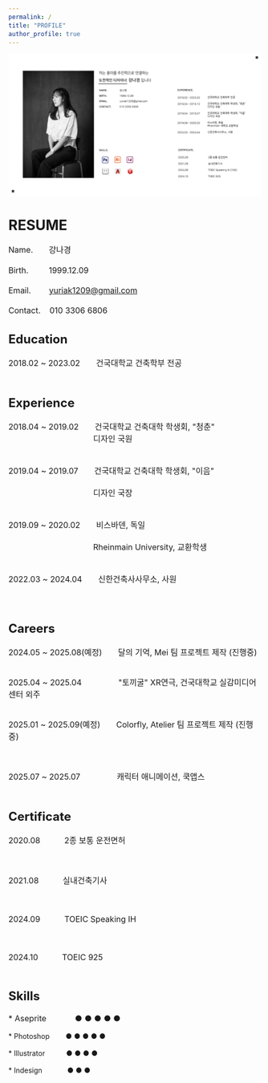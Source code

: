 ```yaml
---
permalink: /
title: "PROFILE"
author_profile: true
---
```


<img src='/images/2.png'>

<h1>RESUME</h1>

  
<font size="3">Name.&nbsp;&nbsp;&nbsp;&nbsp;&nbsp;&nbsp;&nbsp;강나경<br>  
Birth.&nbsp;&nbsp;&nbsp;&nbsp;&nbsp;&nbsp;&nbsp;&nbsp;&nbsp;1999.12.09<br>  
Email.&nbsp;&nbsp;&nbsp;&nbsp;&nbsp;&nbsp;&nbsp;&nbsp;yuriak1209@gmail.com<br>  
Contact.&nbsp;&nbsp;&nbsp;&nbsp;010 3306 6806<br>


<h2>Education</h2>

  
<font size="3">2018.02 ~ 2023.02&emsp;&emsp;건국대학교 건축학부 전공</font><br>
<br>


<h2>Experience</h2>

  
<font size="3"><p style="font-weight:normal;">2018.04 ~ 2019.02&emsp;&emsp;건국대학교 건축대학 학생회, "청춘"</font><br>
<font size="3">&emsp;&emsp;&emsp;&emsp;&emsp;&emsp;&emsp;&emsp;&nbsp;&nbsp;&emsp;&emsp;디자인 국원</font><br>  
<br>
<font size="3">2019.04 ~ 2019.07&emsp;&emsp;건국대학교 건축대학 학생회, "이음"</font><br>  
<font size="3">&emsp;&emsp;&emsp;&emsp;&emsp;&emsp;&emsp;&emsp;&nbsp;&emsp;&emsp;&nbsp;디자인 국장</font><br>  
<br>
<font size="3">2019.09 ~ 2020.02&emsp;&emsp;비스바덴, 독일</font><br>  
<font size="3">&emsp;&emsp;&emsp;&emsp;&emsp;&emsp;&emsp;&emsp;&emsp;&emsp;&nbsp;&nbsp;Rheinmain University, 교환학생</font><br>  
<br>
<font size="3">2022.03 ~ 2024.04&emsp;&emsp;신한건축사사무소, 사원</font><br>  
<br>


<h2>Careers</h2>


<font size="3"><p style="font-weight:normal;">2024.05 ~ 2025.08(예정)&emsp;&emsp;달의 기억, Mei 팀 프로젝트 제작 (진행중)</font><br>
<br>
<font size="3"><p style="font-weight:normal;">2025.04 ~ 2025.04&emsp;&emsp;&emsp;&emsp;&nbsp;&nbsp;"토끼굴" XR연극, 건국대학교 실감미디어센터 외주</font><br>
<br>
<font size="3"><p style="font-weight:normal;">2025.01 ~ 2025.09(예정)&emsp;&emsp;Colorfly, Atelier 팀 프로젝트 제작 (진행중)</font><br>
<br>  
<font size="3"><p style="font-weight:normal;">2025.07 ~ 2025.07&emsp;&emsp;&emsp;&emsp;&nbsp;&nbsp;캐릭터 애니메이션, 쿡앱스</font><br>
<br>  


<h2>Certificate</h2>

<font size="3"><p style="font-weight:normal;">2020.08&emsp;&emsp;&emsp;2종 보통 운전면허</font><br>
<br>  
<font size="3"><p style="font-weight:normal;">2021.08&emsp;&emsp;&emsp;실내건축기사</font><br>
<br>  
<font size="3"><p style="font-weight:normal;">2024.09&emsp;&emsp;&emsp;TOEIC Speaking IH</font><br>
<br>  
<font size="3"><p style="font-weight:normal;">2024.10&emsp;&emsp;&emsp;TOEIC 925</font><br>
<br>  


<h2>Skills</h2>
* Aseprite&emsp;&emsp;&emsp;&nbsp;&nbsp;● ● ● ● ● </font><br>
<br>  
* Photoshop&emsp;&emsp;&nbsp;● ● ● ● ● </font><br>
<br>  
* Illustrator&emsp;&emsp;&emsp;● ● ● ● </font><br>  
<br>  
* Indesign&emsp;&emsp;&emsp;&nbsp;&nbsp;● ● ● </font><br>  
<br>  
